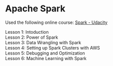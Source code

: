 # Apache Spark

Used the following online course: [Spark - Udacity](https://classroom.udacity.com/courses/ud2002) 


Lesson 1: Intoduction  <br/>
Lesson 2: Power of Spark  <br/>
Lesson 3: Data Wrangling with Spark  <br/>
Lesson 4: Setting up Spark Clusters with AWS  <br/>
Lesson 5: Debugging and Optimization   <br/>
Lesson 6: Machine Learning with Spark  <br/>

